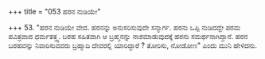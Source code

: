 +++
title = "053 ಹರನ ನುಡಿಯೇ"

+++
53. "ಹರನ ನುಡಿಯೇ ವೇದ. ಹರನನ್ನು ಅನುಸರಿಸುವುದೇ ಸನ್ಮಾರ್ಗ. ಹರನು ಒಪ್ಪಿ ನುಡಿದದ್ದೇ ಪರಮ ಪವಿತ್ರವಾದ ಧರ್ಮತತ್ತ್ವ. ಬರಹ ಸಹಿತವಾಗಿ ಆ ಬ್ರಹ್ಮನನ್ನು ನಾಶಮಾಡುವುದಕ್ಕೆ ಹರನು ಸಮರ್ಥನಾಗಿದ್ದಾನೆ. ಹರನ ಬರಹವನ್ನು ನಿವಾರಿಸುವವರು ಬ್ರಹ್ಮಾದಿ ದೇವರಲ್ಲಿ ಯಾರಿದ್ದಾರೆ ? ತೋರಿಸು, ನೋಡೋಣ" ಎಂದು ಮುನಿ ಹೇಳಿದನು.